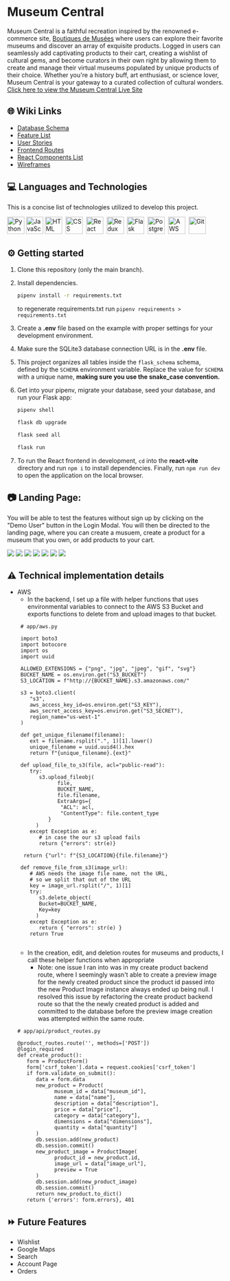 # Museum Central

Museum Central is a faithful recreation inspired by the renowned e-commerce site, [Boutiques de Musées](https://www.boutiquesdemusees.fr/en/) where users can explore their favorite museums and discover an array of exquisite products. Logged in users can seamlessly add captivating products to their cart, creating a wishlist of cultural gems, and become curators in their own right by allowing them to create and manage their virtual museums populated by unique products of their choice. Whether you're a history buff, art enthusiast, or science lover, Museum Central is your gateway to a curated collection of cultural wonders. [Click here to view the Museum Central Live Site](https://museum-central.onrender.com/)

## 🌐 Wiki Links

* [Database Schema](https://github.com/regdes721/Museum-Capstone/wiki/DB-Schema)
* [Feature List](https://github.com/regdes721/Museum-Capstone/wiki/Feature-list)
* [User Stories](https://github.com/regdes721/Museum-Capstone/wiki/User-Stories)
* [Frontend Routes](https://github.com/regdes721/Museum-Capstone/wiki/Frontend-routes)
* [React Components List](https://github.com/regdes721/Museum-Capstone/wiki/React-Components-list)
* [Wireframes](https://github.com/regdes721/Museum-Capstone/wiki/Wireframes)

## 💻 Languages and Technologies

This is a concise list of technologies utilized to develop this project.

<div>
   <img src="https://github.com/devicons/devicon/blob/master/icons/python/python-original.svg" title="Python" alt="Python" width="40" height="40">
   <img src="https://raw.githubusercontent.com/devicons/devicon/55609aa5bd817ff167afce0d965585c92040787a/icons/javascript/javascript-original.svg" alt="JavaScript" width="40" height="40">
   <img src="https://github.com/devicons/devicon/blob/master/icons/html5/html5-original.svg" title="HTML5" alt="HTML" width="40" height="40"/>&nbsp;
   <img src="https://github.com/devicons/devicon/blob/master/icons/css3/css3-plain-wordmark.svg"  title="CSS3" alt="CSS" width="40" height="40"/>&nbsp;
   <img src="https://github.com/devicons/devicon/blob/master/icons/react/react-original-wordmark.svg" title="React" alt="React" width="40" height="40"/>&nbsp;
   <img src="https://github.com/devicons/devicon/blob/master/icons/redux/redux-original.svg" title="Redux" alt="Redux " width="40" height="40"/>&nbsp;
   <img src="https://cdn.freebiesupply.com/logos/large/2x/flask-logo-png-transparent.png" title="Flask" alt="Flask " width="40" height="40"/>&nbsp;
   <img src="https://github.com/devicons/devicon/blob/master/icons/postgresql/postgresql-original.svg" title="PostgreSQL" alt="PostgreSQL " width="40" height="40"/>&nbsp;
   <img src="https://github.com/devicons/devicon/blob/master/icons/amazonwebservices/amazonwebservices-plain-wordmark.svg" title="AWS" alt="AWS" width="40" height="40"/>&nbsp;
   <img src="https://github.com/devicons/devicon/blob/master/icons/git/git-original-wordmark.svg" title="Git" **alt="Git" width="40" height="40"/>
</div>

## ⚙️ Getting started

1. Clone this repository (only the main branch).

2. Install dependencies.

   ```bash
   pipenv install -r requirements.txt
   ```

   to regenerate requirements.txt run `pipenv requirements > requirements.txt`

3. Create a __.env__ file based on the example with proper settings for your
   development environment.

4. Make sure the SQLite3 database connection URL is in the __.env__ file.

5. This project organizes all tables inside the `flask_schema` schema, defined
   by the `SCHEMA` environment variable.  Replace the value for
   `SCHEMA` with a unique name, **making sure you use the snake_case
   convention.**

6. Get into your pipenv, migrate your database, seed your database, and run your
   Flask app:

   ```bash
   pipenv shell
   ```

   ```bash
   flask db upgrade
   ```

   ```bash
   flask seed all
   ```

   ```bash
   flask run
   ```

7. To run the React frontend in development, `cd` into the __react-vite__
   directory and run `npm i` to install dependencies. Finally, run `npm run dev` to open the application on the local browser.

## 📷 Landing Page:

You will be able to test the features without sign up by clicking on the "Demo User" button in the Login Modal. You will then be directed to the landing page, where you can create a musuem, create a product for a museum that you own, or add products to your cart.

<img src='./images/readme-img-1.png'>
<img src='./images/readme-img-2.png'>
<img src='./images/readme-img-3.png'>
<img src='./images/readme-img-4.png'>
<img src='./images/readme-img-5.png'>
<img src='./images/readme-img-6.png'>
<img src='./images/readme-img-7.png'>

## ⚠️ Technical implementation details

* AWS
  * In the backend, I set up a file with helper functions that uses environmental variables to connect to the AWS S3 Bucket and exports functions to delete from and upload images to that bucket.
  ```
   # app/aws.py

   import boto3
   import botocore
   import os
   import uuid

   ALLOWED_EXTENSIONS = {"png", "jpg", "jpeg", "gif", "svg"}
   BUCKET_NAME = os.environ.get("S3_BUCKET")
   S3_LOCATION = f"http://{BUCKET_NAME}.s3.amazonaws.com/"

   s3 = boto3.client(
      "s3",
      aws_access_key_id=os.environ.get("S3_KEY"),
      aws_secret_access_key=os.environ.get("S3_SECRET"),
      region_name="us-west-1"
   )

   def get_unique_filename(filename):
      ext = filename.rsplit(".", 1)[1].lower()
      unique_filename = uuid.uuid4().hex
      return f"{unique_filename}.{ext}"

   def upload_file_to_s3(file, acl="public-read"):
      try:
         s3.upload_fileobj(
               file,
               BUCKET_NAME,
               file.filename,
               ExtraArgs={
                "ACL": acl,
                "ContentType": file.content_type
            }
        )
      except Exception as e:
         # in case the our s3 upload fails
         return {"errors": str(e)}

    return {"url": f"{S3_LOCATION}{file.filename}"}

   def remove_file_from_s3(image_url):
      # AWS needs the image file name, not the URL,
      # so we split that out of the URL
      key = image_url.rsplit("/", 1)[1]
      try:
         s3.delete_object(
         Bucket=BUCKET_NAME,
         Key=key
        )
      except Exception as e:
         return { "errors": str(e) }
      return True


  ```
  * In the creation, edit, and deletion routes for museums and products, I call these helper functions when appropriate
     * Note: one issue I ran into was in my create product backend route, where I seemingly wasn't able to create a preview image for the newly created product since the product id passed into the new Product Image instance always ended up being null. I resolved this issue by refactoring the create product backend route so that the the newly created product is added and committed to the database before the preview image creation was attempted within the same route.
   ```
   # app/api/product_routes.py

   @product_routes.route('', methods=['POST'])
   @login_required
   def create_product():
      form = ProductForm()
      form['csrf_token'].data = request.cookies['csrf_token']
      if form.validate_on_submit():
         data = form.data
         new_product = Product(
               museum_id = data["museum_id"],
               name = data["name"],
               description = data["description"],
               price = data["price"],
               category = data["category"],
               dimensions = data["dimensions"],
               quantity = data["quantity"]
         )
         db.session.add(new_product)
         db.session.commit()
         new_product_image = ProductImage(
               product_id = new_product.id,
               image_url = data["image_url"],
               preview = True
         )
         db.session.add(new_product_image)
         db.session.commit()
         return new_product.to_dict()
      return {'errors': form.errors}, 401
   ```

## ⏩ Future Features
* Wishlist
* Google Maps
* Search
* Account Page
* Orders
